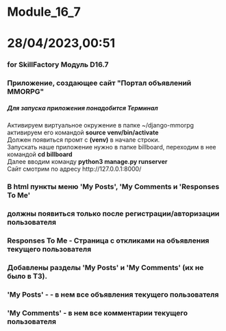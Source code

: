 # Module_16_7
# 28/04/2023,00:51
### for SkillFactory Модуль D16.7 ###
### Приложение, создающее сайт "Портал объявлений MMORPG" ###
##### Для запуска приложения понадобится Терминал #####
Активируем виртуальное окружение в папке ~/django-mmorpg  
активируем его командой **source venv/bin/activate**  
Должен появиться промт с **(venv)** в начале строки.   
Запускать наше приложение нужно в папке billboard, переходим в нее \
командой **cd billboard**  
Далее вводим команду **python3 manage.py runserver**   
Сайт смотрим по адресу ht<span>tp://</span>127.0.0.1:8000/ 

### В html пункты меню 'My Posts', 'My Comments и 'Responses To Me' ###
### должны появиться только после регистрации/авторизации пользователя ###
### Responses To Me - Страница с откликами на объявления текущего пользователя ###
### Добавлены разделы 'My Posts' и 'My Comments' (их не было в ТЗ). ###
### 'My Posts' - - в нем все объявления текущего пользователя ###
### 'My Comments' - в нем все комментарии текущего пользователя ###

